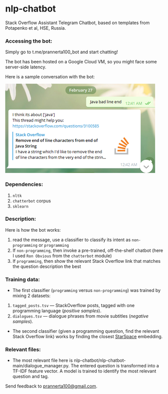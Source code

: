 # nlp-chatbot
Stack Overflow Assistant Telegram Chatbot, based on templates from Potapenko et al, HSE, Russia.

### Accessing the bot:
 Simply go to t.me/prannerta100_bot and start chatting!
 
 The bot has been hosted on a Google Cloud VM, so you might face some server-side latency. 
 
 Here is a sample conversation with the bot:
 
  ![Bot image](https://github.com/prannerta100/nlp-chatbot/blob/master/bot.PNG?raw=true)
### Dependencies:
1. `nltk`
2. `chatterbot` corpus
3. `sklearn`

### Description:
Here is how the bot works:

1. read the message, use a classifier to classify its intent as `non-programming` or `programming`
2. If `non-programming`, then invoke a pre-trained, off-the-shelf chatbot (here I used `Ron Obvious` from the `chatterbot` module)
3. If `programming`, then show the relevant Stack Overflow link that matches the question description the best

### Training data:

* The first classifier (`programming` versus `non-programming`) was trained by mixing 2 datasets: 
1. `tagged_posts.tsv` — StackOverflow posts, tagged with one programming language (*positive samples*).
2. `dialogues.tsv` — dialogue phrases from movie subtitles (*negative samples*).

* The second classifier (given a programming question, find the relevant Stack Overflow link) works by finding the closest <a href="https://github.com/facebookresearch/StarSpace">StarSpace</a> embedding.

### Relevant files:
* The most relevant file here is nlp-chatbot/nlp-chatbot-main/dialogue_manager.py. 
  The entered question is transformed into a TF-IDF feature vector. 
  A model is trained to identify the most relevant question and tag.
  


Send feedback to prannerta100@gmail.com.
